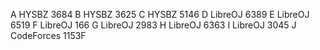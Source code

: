 A 	HYSBZ 3684
B 	HYSBZ 3625
C 	HYSBZ 5146
D 	LibreOJ 6389
E 	LibreOJ 6519
F 	LibreOJ 166
G 	LibreOJ 2983
H 	LibreOJ 6363
I 	LibreOJ 3045
J 	CodeForces 1153F
